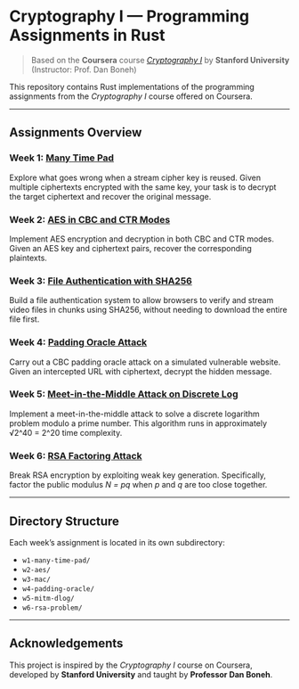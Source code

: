 # Cryptography I — Programming Assignments in Rust  
> Based on the **Coursera** course [*Cryptography I*](https://www.coursera.org/learn/crypto) by **Stanford University** (Instructor: Prof. Dan Boneh)

This repository contains Rust implementations of the programming assignments from the *Cryptography I* course offered on Coursera.

---

## Assignments Overview

### Week 1: [Many Time Pad][week-1]  
Explore what goes wrong when a stream cipher key is reused. Given multiple ciphertexts encrypted with the same key, your task is to decrypt the target ciphertext and recover the original message.

### Week 2: [AES in CBC and CTR Modes][week-2]  
Implement AES encryption and decryption in both CBC and CTR modes. Given an AES key and ciphertext pairs, recover the corresponding plaintexts.

### Week 3: [File Authentication with SHA256][week-3]  
Build a file authentication system to allow browsers to verify and stream video files in chunks using SHA256, without needing to download the entire file first.

### Week 4: [Padding Oracle Attack][week-4]  
Carry out a CBC padding oracle attack on a simulated vulnerable website. Given an intercepted URL with ciphertext, decrypt the hidden message.

### Week 5: [Meet-in-the-Middle Attack on Discrete Log][week-5]  
Implement a meet-in-the-middle attack to solve a discrete logarithm problem modulo a prime number. This algorithm runs in approximately √2^40 = 2^20 time complexity.

### Week 6: [RSA Factoring Attack][week-6]  
Break RSA encryption by exploiting weak key generation. Specifically, factor the public modulus _N = pq_ when _p_ and _q_ are too close together.

---

## Directory Structure

Each week’s assignment is located in its own subdirectory:

- `w1-many-time-pad/`
- `w2-aes/`
- `w3-mac/`
- `w4-padding-oracle/`
- `w5-mitm-dlog/`
- `w6-rsa-problem/`

[week-1]: w1-many-time-pad/
[week-2]: w2-aes/
[week-3]: w3-mac/
[week-4]: w4-padding-oracle/
[week-5]: w5-mitm-dlog/
[week-6]: w6-rsa-problem/

---

## Acknowledgements

This project is inspired by the *Cryptography I* course on Coursera, developed by **Stanford University** and taught by **Professor Dan Boneh**.
